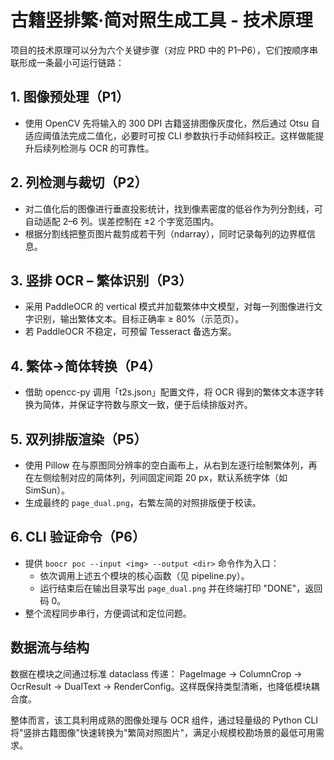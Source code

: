 # 古籍竖排繁‧简对照生成工具 - 技术原理

项目的技术原理可以分为六个关键步骤（对应 PRD 中的 P1–P6），它们按顺序串联形成一条最小可运行链路：

## 1. 图像预处理（P1）
- 使用 OpenCV 先将输入的 300 DPI 古籍竖排图像灰度化，然后通过 Otsu 自适应阈值法完成二值化，必要时可按 CLI 参数执行手动倾斜校正。这样做能提升后续列检测与 OCR 的可靠性。

## 2. 列检测与裁切（P2）
- 对二值化后的图像进行垂直投影统计，找到像素密度的低谷作为列分割线，可自动适配 2–6 列。误差控制在 ±2 个字宽范围内。
- 根据分割线把整页图片裁剪成若干列（ndarray），同时记录每列的边界框信息。

## 3. 竖排 OCR – 繁体识别（P3）
- 采用 PaddleOCR 的 vertical 模式并加载繁体中文模型，对每一列图像进行文字识别，输出繁体文本。目标正确率 ≥ 80%（示范页）。
- 若 PaddleOCR 不稳定，可预留 Tesseract 备选方案。

## 4. 繁体→简体转换（P4）
- 借助 opencc-py 调用「t2s.json」配置文件，将 OCR 得到的繁体文本逐字转换为简体，并保证字符数与原文一致，便于后续排版对齐。

## 5. 双列排版渲染（P5）
- 使用 Pillow 在与原图同分辨率的空白画布上，从右到左逐行绘制繁体列，再在左侧绘制对应的简体列，列间固定间距 20 px，默认系统字体（如 SimSun）。
- 生成最终的 `page_dual.png`，右繁左简的对照排版便于校读。

## 6. CLI 验证命令（P6）
- 提供 `boocr poc --input <img> --output <dir>` 命令作为入口：
  - 依次调用上述五个模块的核心函数（见 pipeline.py）。
  - 运行结束后在输出目录写出 `page_dual.png` 并在终端打印 "DONE"，返回码 0。
- 整个流程同步串行，方便调试和定位问题。

## 数据流与结构

数据在模块之间通过标准 dataclass 传递：
PageImage → ColumnCrop → OcrResult → DualText → RenderConfig。这样既保持类型清晰，也降低模块耦合度。

整体而言，该工具利用成熟的图像处理与 OCR 组件，通过轻量级的 Python CLI 将"竖排古籍图像"快速转换为"繁简对照图片"，满足小规模校勘场景的最低可用需求。
